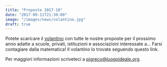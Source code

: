 ```yaml
---
title: "Proposte 2017-18"
date: "2017-09-11T21:30:00"
image: "/images/news/volantino.jpg"
draft: true
---
```


Potete scaricare il [volantino][1] con tutte le nostre proposte per il prossimo anno
adatte a scuole, privati, istituzioni e associazioni interessate a... Farsi
contagiare dalla matematica! Il volantino lo trovate seguendo questo link.

Per maggiori informazioni scriveteci a [pigreco@luogoideale.org][2].

[1]: volantini/volantino_1718.pdf
[2]: mailto:pigreco@luogoideale.org
